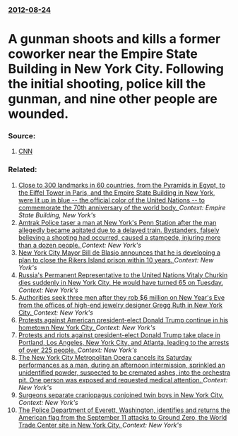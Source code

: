 ### [2012-08-24](/news/2012/08/24/index.md)

# A gunman shoots and kills a former coworker near the Empire State Building in New York City. Following the initial shooting, police kill the gunman, and nine other people are wounded. 




### Source:

1. [CNN](http://edition.cnn.com/2012/08/24/justice/new-york-empire-state/index.html?hpt=hp_t1)

### Related:

1. [Close to 300 landmarks in 60 countries, from the Pyramids in Egypt, to the Eiffel Tower in Paris, and the Empire State Building in New York, were lit up in blue -- the official color of the United Nations -- to commemorate the 70th anniversary of the world body. ](/news/2015/10/24/close-to-300-landmarks-in-60-countries-from-the-pyramids-in-egypt-to-the-eiffel-tower-in-paris-and-the-empire-state-building-in-new-york.md) _Context: Empire State Building, New York's_
2. [Amtrak Police taser a man at New York's Penn Station after the man allegedly became agitated due to a delayed train. Bystanders, falsely believing a shooting had occurred, caused a stampede, injuring more than a dozen people. ](/news/2017/04/14/amtrak-police-taser-a-man-at-new-york-s-penn-station-after-the-man-allegedly-became-agitated-due-to-a-delayed-train-bystanders-falsely-bel.md) _Context: New York's_
3. [New York City Mayor Bill de Blasio announces that he is developing a plan to close the Rikers Island prison within 10 years. ](/news/2017/03/31/new-york-city-mayor-bill-de-blasio-announces-that-he-is-developing-a-plan-to-close-the-rikers-island-prison-within-10-years.md) _Context: New York's_
4. [Russia's Permanent Representative to the United Nations Vitaly Churkin dies suddenly in New York City. He would have turned 65 on Tuesday. ](/news/2017/02/20/russia-s-permanent-representative-to-the-united-nations-vitaly-churkin-dies-suddenly-in-new-york-city-he-would-have-turned-65-on-tuesday.md) _Context: New York's_
5. [Authorities seek three men after they rob $6 million on New Year's Eve from the offices of high-end jewelry designer Gregg Ruth in New York City. ](/news/2017/01/1/authorities-seek-three-men-after-they-rob-6-million-on-new-year-s-eve-from-the-offices-of-high-end-jewelry-designer-gregg-ruth-in-new-york.md) _Context: New York's_
6. [Protests against American president-elect Donald Trump continue in his hometown New York City. ](/news/2016/11/12/protests-against-american-president-elect-donald-trump-continue-in-his-hometown-new-york-city.md) _Context: New York's_
7. [Protests and riots against president-elect Donald Trump take place in Portland, Los Angeles, New York City, and Atlanta, leading to the arrests of over 225 people. ](/news/2016/11/11/protests-and-riots-against-president-elect-donald-trump-take-place-in-portland-los-angeles-new-york-city-and-atlanta-leading-to-the-arre.md) _Context: New York's_
8. [The New York City Metropolitan Opera cancels its Saturday performances as a man,  during an afternoon intermission, sprinkled an unidentified powder, suspected to be cremated ashes, into the orchestra pit. One person was exposed and requested medical attention.  ](/news/2016/10/29/the-new-york-city-metropolitan-opera-cancels-its-saturday-performances-as-a-man-during-an-afternoon-intermission-sprinkled-an-unidentifie.md) _Context: New York's_
9. [Surgeons separate craniopagus conjoined twin boys in New York City. ](/news/2016/10/14/surgeons-separate-craniopagus-conjoined-twin-boys-in-new-york-city.md) _Context: New York's_
10. [The Police Department of Everett, Washington, identifies and returns the American flag from the September 11 attacks to Ground Zero, the World Trade Center site in New York City. ](/news/2016/09/8/the-police-department-of-everett-washington-identifies-and-returns-the-american-flag-from-the-september-11-attacks-to-ground-zero-the-wor.md) _Context: New York's_
